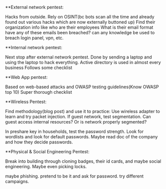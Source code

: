 
**External network pentest: 

Hacks from outside.
Rely on OSINT(bc bots scan all the time and already found out various hacks which are now externally buttoned up)
		Find their organization info like who are their employees
		What is their email format
		have any of these emails been breached?
		can any knowledge be used to breach login panel, vpn, etc.



**Internal network pentest:

Next stop after external network pentest.
Done by sending a laptop and using the laptop to hack everything.
Active directory is used in almost every business
Follows some checklist

**Web App pentest:

Based on web-based attacks and OWASP testing guidelines(Know OWASP top 10)
Super thorough checklist


**Wireless Pentest:

Find methodology(blog post) and use it to practice:
Use wireless adapter to learn and try packet injection.
If guest network, test segmentation. Can guest access internal resources? Or is network properly segmented?

In preshare key in households, test the password strength. Look for wordlists and look for default passwords. Maybe read doc of the company and how they decide passwords.


**Physical & Social Engineering Pentest:

Break into building through cloning badges, their id cards, and maybe social engineering. Maybe even picking locks.

maybe phishing. pretend to be it and ask for password. try different campaigns.